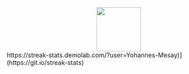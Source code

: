 <div id="header" align="center">
  <img src="https://media.giphy.com/media/M9gbBd9nbDrOTu1Mqx/giphy.gif" width="100"/>
</div>
https://streak-stats.demolab.com/?user=Yohannes-Mesay)](https://git.io/streak-stats) 
